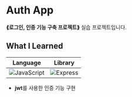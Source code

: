 # Auth App
__⟪로그인, 인증 기능 구축 프로젝트⟫__ 실습 프로젝트입니다.

## What I Learned
|Language|Library|
|:---:|:---:|
|![JavaScript](https://img.shields.io/badge/JavaScript-323330?style=for-the-badge&logo=javascript&logoColor=F7DF1E)|![Express](https://img.shields.io/badge/Express.js-000000?style=for-the-badge&logo=express&logoColor=white)|
- **jwt**를 사용한 인증 기능 구현